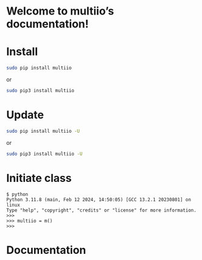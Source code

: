 # Welcome to multiio’s documentation!

# Install

```bash
sudo pip install multiio
```

or

```bash
sudo pip3 install multiio
```

# Update

```bash
sudo pip install multiio -U
```

or

```bash
sudo pip3 install multiio -U
```

# Initiate class

```console
$ python
Python 3.11.8 (main, Feb 12 2024, 14:50:05) [GCC 13.2.1 20230801] on linux
Type "help", "copyright", "credits" or "license" for more information.
>>>
>>> multiio = m()
>>>
```

# Documentation

<!-- vi:se ts=4 sw=4 et: -->
